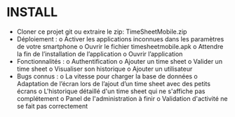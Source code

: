 ﻿# INSTALL

- Cloner ce projet git ou extraire le zip: TimeSheetMobile.zip
- Déploiement :
o Activer les applications inconnues dans les paramètres de votre smartphone
o Ouvrir le fichier timesheetmobile.apk
o Attendre la fin de l’installation de l’application
o Ouvrir l’application
- Fonctionnalités :
o Authentification
o Ajouter un time sheet
o Valider un time sheet
o Visualiser son historique
o Ajouter un utilisateur
- Bugs connus :
o La vitesse pour charger la base de données
o Adaptation de l’écran lors de l’ajout d’un time sheet avec des petits écrans
o L'historique détaillé d'un time sheet qui ne s'affiche pas complétement
o Panel de l'administration à finir
o Validation d'activité ne se fait pas correctement
